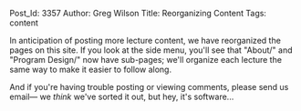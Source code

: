 Post_Id: 3357
Author: Greg Wilson
Title: Reorganizing Content
Tags: content

<p>In anticipation of posting more lecture content, we have reorganized the pages on this site.  If you look at the side menu, you'll see that "About/" and "Program Design/" now have sub-pages; we'll organize each lecture the same way to make it easier to follow along.</p>
<p>And if you're having trouble posting or viewing comments, please send us email&mdash; we <em>think</em> we've sorted it out, but hey, it's software...</p>

